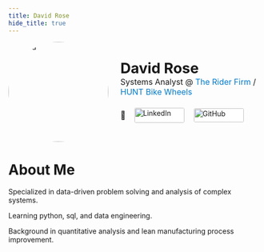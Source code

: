 ```yaml
---
title: David Rose
hide_title: true
---
```


<div style="display: flex; align-items: center; gap: 1.5rem; margin-bottom: 2rem;">
  <img 
    src="https://raw.githubusercontent.com/davidsrrose/portfolio/refs/heads/dev/media/david_rose_headshot.jpg" 
    alt="David" 
    style="width: 200px; height: 200px; border-radius: 50%;"
  >
  <div>
    <h2 style="margin: 0; font-size: 1.8rem;">David Rose</h2>
    <p style="margin: 0; font-size: 1rem;">
      Systems Analyst @ 
      <a href="https://www.theriderfirm.cc/" target="_blank" style="color: #007acc; text-decoration: none;">The Rider Firm</a> /
      <a href="https://us.huntbikewheels.com/" target="_blank" style="color: #007acc; text-decoration: none;">HUNT Bike Wheels</a>
    </p>
    <p style="margin: 0; font-size: 1rem;">
      <br>
    </p>
    <div style="display: flex; gap: 15px; align-items: center;">
      <!-- Link emoji placed as standalone, not clickable -->
      <span style="font-size: 1rem;">🔗</span>
      <a href="https://www.linkedin.com/in/davidsrrose/" target="_blank">
        <img src="https://upload.wikimedia.org/wikipedia/commons/thumb/a/aa/LinkedIn_2021.svg/1600px-LinkedIn_2021.svg.png" alt="LinkedIn" style="width: 100px; height: 30px; border: 2px solid rgba(255, 255, 255, 0.5); border-radius: 5px; background-color: white;">
      </a>
      <a href="https://github.com/davidsrrose" target="_blank">
        <img src="https://upload.wikimedia.org/wikipedia/commons/thumb/2/29/GitHub_logo_2013.svg/1599px-GitHub_logo_2013.svg.png" alt="GitHub" style="width: 100px; height: 28px; border: 2px solid rgba(255, 255, 255, 0.5); border-radius: 5px; background-color: white;">
      </a>
    </div>
  </div>
</div>

# About Me


Specialized in data-driven problem solving and analysis of complex systems.

Learning python, sql, and data engineering.

Background in quantitative analysis and lean manufacturing process improvement.